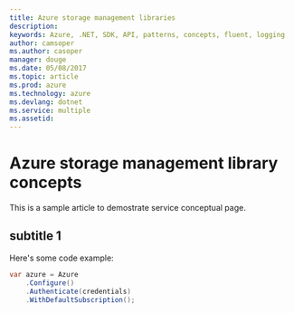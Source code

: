```yaml
---
title: Azure storage management libraries
description: 
keywords: Azure, .NET, SDK, API, patterns, concepts, fluent, logging
author: camsoper
ms.author: casoper
manager: douge
ms.date: 05/08/2017
ms.topic: article
ms.prod: azure
ms.technology: azure
ms.devlang: dotnet
ms.service: multiple
ms.assetid: 
---
```


# Azure storage management library concepts

This is a sample article to demostrate service conceptual page.

## subtitle 1

Here's some code example:

```csharp
var azure = Azure
    .Configure()
    .Authenticate(credentials)
    .WithDefaultSubscription();
```